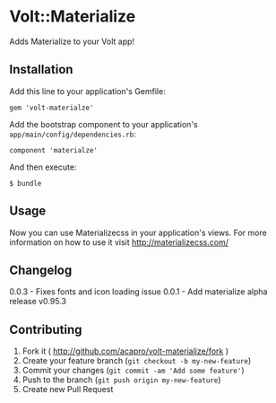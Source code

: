 # Volt::Materialize

Adds Materialize to your Volt app!

## Installation

Add this line to your application's Gemfile:

    gem 'volt-materialze'

Add the bootstrap component to your application's `app/main/config/dependencies.rb`:

	component 'materialze'

And then execute:

    $ bundle

## Usage

Now you can use Materializecss in your application's views. For more information on how to use it visit http://materializecss.com/

## Changelog

0.0.3 - Fixes fonts and icon loading issue
0.0.1 - Add materialize alpha release v0.95.3

## Contributing

1. Fork it ( http://github.com/acapro/volt-materialize/fork )
2. Create your feature branch (`git checkout -b my-new-feature`)
3. Commit your changes (`git commit -am 'Add some feature'`)
4. Push to the branch (`git push origin my-new-feature`)
5. Create new Pull Request
